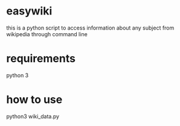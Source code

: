 # easywiki
this is a python script to access information about any subject from wikipedia through command line

# requirements
python 3

# how to use
python3 wiki_data.py <search string>
